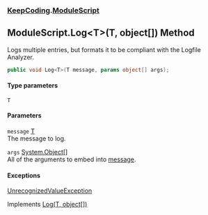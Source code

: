 ### [KeepCoding](KeepCoding.md 'KeepCoding').[ModuleScript](KeepCoding_ModuleScript.md 'KeepCoding.ModuleScript')
## ModuleScript.Log&lt;T&gt;(T, object[]) Method
Logs multiple entries, but formats it to be compliant with the Logfile Analyzer.  
```csharp
public void Log<T>(T message, params object[] args);
```
#### Type parameters
<a name='KeepCoding_ModuleScript_Log_T_(T_object__)_T'></a>
`T`  
  
#### Parameters
<a name='KeepCoding_ModuleScript_Log_T_(T_object__)_message'></a>
`message` [T](KeepCoding_ModuleScript_Log_T_(T_object__).md#KeepCoding_ModuleScript_Log_T_(T_object__)_T 'KeepCoding.ModuleScript.Log&lt;T&gt;(T, object[]).T')  
The message to log.
  
<a name='KeepCoding_ModuleScript_Log_T_(T_object__)_args'></a>
`args` [System.Object](https://docs.microsoft.com/en-us/dotnet/api/System.Object 'System.Object')[[]](https://docs.microsoft.com/en-us/dotnet/api/System.Array 'System.Array')  
All of the arguments to embed into [message](KeepCoding_ModuleScript_Log_T_(T_object__).md#KeepCoding_ModuleScript_Log_T_(T_object__)_message 'KeepCoding.ModuleScript.Log&lt;T&gt;(T, object[]).message').
  
#### Exceptions
[UnrecognizedValueException](KeepCoding_UnrecognizedValueException.md 'KeepCoding.UnrecognizedValueException')  

Implements [Log<T>(T, object[])](KeepCoding_ILog_Log_T_(T_object__).md 'KeepCoding.ILog.Log&lt;T&gt;(T, object[])')  
